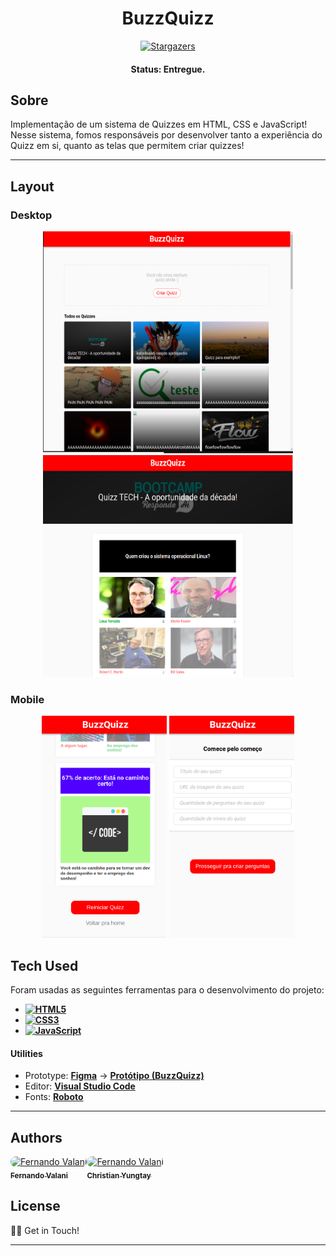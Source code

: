 <h1 align="center">
    BuzzQuizz
</h1>

<p align="center"> <a href="https://github.com/">
    <img alt="Stargazers" src="https://img.shields.io/github/stars/fevalani/Projeto-BuzzQuizz?style=for-the-badge">
  </a>
</p>

<h4 align="center"> 
	 Status: Entregue.
</h4>

## Sobre

Implementação de um sistema de Quizzes em HTML, CSS e JavaScript! Nesse sistema, fomos responsáveis por desenvolver tanto a experiência do Quizz em si, quanto as telas que permitem criar quizzes!

---

## Layout
### Desktop

<p align="center">
  <img alt="Desktop Homepage" title="#Homepage" src="images/readme.png" width="400px" height="355px">
  <img alt="Desktop Homepage" title="#Homepage" src="images/readme2.png" width="400px" height="355px">
</p>


### Mobile

<p align="center">
  <img alt="Mobile Homepage" title="#Homepage" src="images/readme3.png" width="200px" height="355px">
  <img alt="Mobile Homepage" title="#Homepage" src="images/readme4.png" width="200px" height="355px">
</p>

## Tech Used

Foram usadas as seguintes ferramentas para o desenvolvimento do projeto:

- **[![HTML5](https://img.shields.io/badge/HTML5-E34F26?style=for-the-badge&logo=html5&logoColor=white)](https://html5.org/)**
- **[![CSS3](https://img.shields.io/badge/CSS3-1572B6?style=for-the-badge&logo=css3&logoColor=white)](https://www.w3.org/Style/CSS/Overview.en.html)**
- **[![JavaScript](https://img.shields.io/badge/JavaScript-F7DF1E?style=for-the-badge&logo=javascript&logoColor=black)](https://www.javascript.com/)**

#### **Utilities**

- Prototype: **[Figma](https://www.figma.com/)** → **[Protótipo (BuzzQuizz)](https://www.figma.com/file/nCuPD1re0r4EAwNl7OCNvz/BuzzQuizz---Turma-02?node-id=0%3A1)**
- Editor: **[Visual Studio Code](https://code.visualstudio.com/)**
- Fonts: **[Roboto](https://fonts.google.com/specimen/Roboto)**

---

## Authors

<p style="display: flex; flex-direction: row;">
<a style="border-radius: 50px;" width="100px;" href="https://github.com/fevalani">
 <img style="border-radius: 50px;" src="https://avatars.githubusercontent.com/u/81244714?v=4" width="100px;" alt="Fernando Valani"/>
 <br />
 <sub><b>Fernando Valani</b></sub></a>
 <br />
 
<a style="border-radius: 50px;" width="100px;" href="https://github.com/yungtay">
 <img style="border-radius: 50px;" src="https://avatars.githubusercontent.com/u/81389071?v=4" width="100px;" alt="Fernando Valani"/>
 <br />
 <sub><b>Christian Yungtay</b></sub></a>
 <br />

## </p>

## License

👋🏽 Get in Touch!

---
